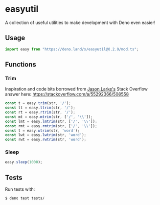 # easyutil

A collection of useful utilities to make development with Deno even easier!

## Usage

```js
import easy from "https://deno.land/x/easyutil@0.2.0/mod.ts";
```

## Functions

### Trim

Inspiration and code bits borrowed from [Jason Larke's](https://stackoverflow.com/users/1280370/jason-larke) Stack Overflow answer here:
https://stackoverflow.com/a/55292366/508558

```js
const t = easy.trim(str, '/');
const lt = easy.ltrim(str, '/');
const rt = easy.rtrim(str, '/');
const mt = easy.mtrim(str, ['/', '\\']);
const lmt = easy.lmtrim(str, ['/', '\\']);
const rmt = easy.rmtrim(str, ['/', '\\']);
const t = easy.wtrim(str, 'word');
const lwt = easy.lwtrim(str, 'word');
const rwt = easy.rwtrim(str, 'word');
```

### Sleep

```js
easy.sleep(1000);
```

## Tests

Run tests with:
```
$ deno test tests/
```
